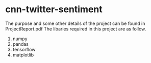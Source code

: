 # cnn-twitter-sentiment
The purpose and some other details of the project can be found in ProjectReport.pdf
The libaries required in this project are as follow.
1. numpy
2. pandas
3. tensorflow
4. matplotlib

